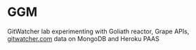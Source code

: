 GGM
===

GitWatcher lab experimenting with Goliath reactor, Grape APIs, [gitwatcher.com](http://gitwatcher.com) data on MongoDB and Heroku PAAS